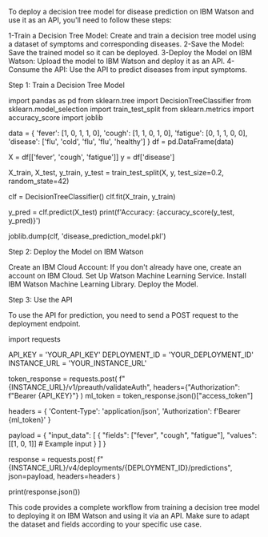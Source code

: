 To deploy a decision tree model for disease prediction on IBM Watson and use it as an API, you'll need to follow these steps:

1-Train a Decision Tree Model: Create and train a decision tree model using a dataset of symptoms and corresponding diseases.
2-Save the Model: Save the trained model so it can be deployed.
3-Deploy the Model on IBM Watson: Upload the model to IBM Watson and deploy it as an API.
4-Consume the API: Use the API to predict diseases from input symptoms.

Step 1: Train a Decision Tree Model

import pandas as pd
from sklearn.tree import DecisionTreeClassifier
from sklearn.model_selection import train_test_split
from sklearn.metrics import accuracy_score
import joblib

data = {
    'fever': [1, 0, 1, 1, 0],
    'cough': [1, 1, 0, 1, 0],
    'fatigue': [0, 1, 1, 0, 0],
    'disease': ['flu', 'cold', 'flu', 'flu', 'healthy']
}
df = pd.DataFrame(data)

X = df[['fever', 'cough', 'fatigue']]
y = df['disease']

X_train, X_test, y_train, y_test = train_test_split(X, y, test_size=0.2, random_state=42)

clf = DecisionTreeClassifier()
clf.fit(X_train, y_train)

y_pred = clf.predict(X_test)
print(f'Accuracy: {accuracy_score(y_test, y_pred)}')

joblib.dump(clf, 'disease_prediction_model.pkl')

Step 2: Deploy the Model on IBM Watson

Create an IBM Cloud Account: If you don't already have one, create an account on IBM Cloud.
Set Up Watson Machine Learning Service.
Install IBM Watson Machine Learning Library.
Deploy the Model.

Step 3: Use the API

To use the API for prediction, you need to send a POST request to the deployment endpoint.

import requests

API_KEY = 'YOUR_API_KEY'
DEPLOYMENT_ID = 'YOUR_DEPLOYMENT_ID'
INSTANCE_URL = 'YOUR_INSTANCE_URL'

token_response = requests.post(
    f"{INSTANCE_URL}/v1/preauth/validateAuth",
    headers={"Authorization": f"Bearer {API_KEY}"}
)
ml_token = token_response.json()["access_token"]

headers = {
    'Content-Type': 'application/json',
    'Authorization': f'Bearer {ml_token}'
}

payload = {
    "input_data": [
        {
            "fields": ["fever", "cough", "fatigue"],
            "values": [[1, 0, 1]]  # Example input
        }
    ]
}

response = requests.post(
    f"{INSTANCE_URL}/v4/deployments/{DEPLOYMENT_ID}/predictions",
    json=payload,
    headers=headers
)

print(response.json())

This code provides a complete workflow from training a decision tree model to deploying it on IBM Watson and using it via an API. Make sure to adapt the dataset and fields according to your specific use case.

